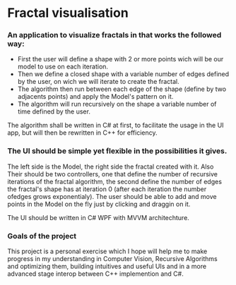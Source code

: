 # Fractal visualisation

### An application to visualize fractals in that works the followed way:
* First the user will define a shape with 2 or more points wich will be our model to use on each iteration.
* Then we define a closed shape with a variable number of edges defined by the user, on wich we will iterate to create the fractal.
* The algorithm then run between each edge of the shape (define by two adjacents points) and apply the Model's pattern on it.
* The algorithm will run recursively on the shape a variable number of time defined by the user.

The algorithm shall be written in C# at first, to facilitate the usage in the UI app, but will then be rewritten in C++ for efficiency.

### The UI should be simple yet flexible in the possibilities it gives. 
The left side is the Model, the right side the fractal created with it. 
Also Their should be two controllers, one that define the number of recursive iterations of the fractal algorithm,
the second define the number of edges the fractal's shape has at iteration 0 
(after each iteration the number ofedges grows exponentialy).
The user should be able to add and move points in the Model on the fly just by clicking and draggin on it.

The UI should be written in C# WPF with MVVM architechture.

### Goals of the project
This project is a personal exercise which I hope will help me to make progress in 
my understanding in Computer Vision, Recursive Algorithms and optimizing them, 
building intuitives and useful UIs and in a more advanced stage interop between C++ implemention and C#.
